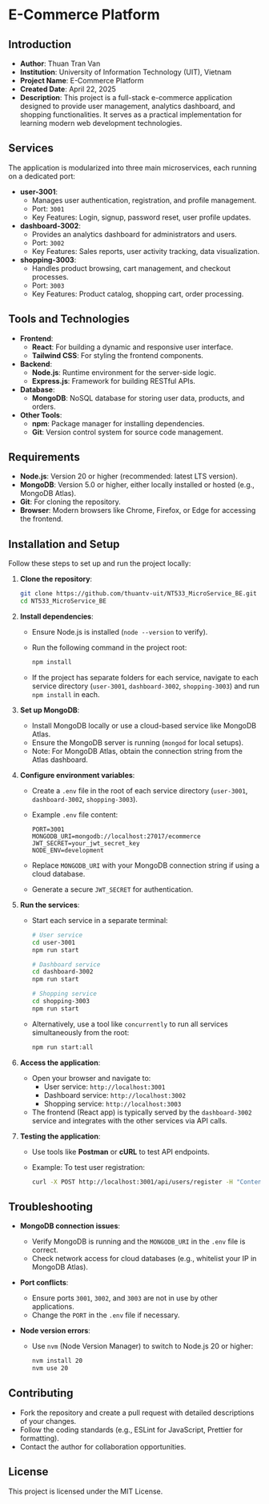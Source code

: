 # E-Commerce Platform

## Introduction

- **Author**: Thuan Tran Van
- **Institution**: University of Information Technology (UIT), Vietnam
- **Project Name**: E-Commerce Platform
- **Created Date**: April 22, 2025
- **Description**: This project is a full-stack e-commerce application designed to provide user management, analytics dashboard, and shopping functionalities. It serves as a practical implementation for learning modern web development technologies.

## Services

The application is modularized into three main microservices, each running on a dedicated port:

- **user-3001**:
  - Manages user authentication, registration, and profile management.
  - Port: `3001`
  - Key Features: Login, signup, password reset, user profile updates.
- **dashboard-3002**:
  - Provides an analytics dashboard for administrators and users.
  - Port: `3002`
  - Key Features: Sales reports, user activity tracking, data visualization.
- **shopping-3003**:
  - Handles product browsing, cart management, and checkout processes.
  - Port: `3003`
  - Key Features: Product catalog, shopping cart, order processing.

## Tools and Technologies

- **Frontend**:
  - **React**: For building a dynamic and responsive user interface.
  - **Tailwind CSS**: For styling the frontend components.
- **Backend**:
  - **Node.js**: Runtime environment for the server-side logic.
  - **Express.js**: Framework for building RESTful APIs.
- **Database**:
  - **MongoDB**: NoSQL database for storing user data, products, and orders.
- **Other Tools**:
  - **npm**: Package manager for installing dependencies.
  - **Git**: Version control system for source code management.

## Requirements

- **Node.js**: Version 20 or higher (recommended: latest LTS version).
- **MongoDB**: Version 5.0 or higher, either locally installed or hosted (e.g., MongoDB Atlas).
- **Git**: For cloning the repository.
- **Browser**: Modern browsers like Chrome, Firefox, or Edge for accessing the frontend.

## Installation and Setup

Follow these steps to set up and run the project locally:

1. **Clone the repository**:

   ```bash
   git clone https://github.com/thuantv-uit/NT533_MicroService_BE.git
   cd NT533_MicroService_BE
   ```

2. **Install dependencies**:

   - Ensure Node.js is installed (`node --version` to verify).

   - Run the following command in the project root:

     ```bash
     npm install
     ```

   - If the project has separate folders for each service, navigate to each service directory (`user-3001`, `dashboard-3002`, `shopping-3003`) and run `npm install` in each.

3. **Set up MongoDB**:

   - Install MongoDB locally or use a cloud-based service like MongoDB Atlas.
   - Ensure the MongoDB server is running (`mongod` for local setups).
   - Note: For MongoDB Atlas, obtain the connection string from the Atlas dashboard.

4. **Configure environment variables**:

   - Create a `.env` file in the root of each service directory (`user-3001`, `dashboard-3002`, `shopping-3003`).

   - Example `.env` file content:

     ```env
     PORT=3001
     MONGODB_URI=mongodb://localhost:27017/ecommerce
     JWT_SECRET=your_jwt_secret_key
     NODE_ENV=development
     ```

   - Replace `MONGODB_URI` with your MongoDB connection string if using a cloud database.

   - Generate a secure `JWT_SECRET` for authentication.

5. **Run the services**:

   - Start each service in a separate terminal:

     ```bash
     # User service
     cd user-3001
     npm run start
     ```

     ```bash
     # Dashboard service
     cd dashboard-3002
     npm run start
     ```

     ```bash
     # Shopping service
     cd shopping-3003
     npm run start
     ```

   - Alternatively, use a tool like `concurrently` to run all services simultaneously from the root:

     ```bash
     npm run start:all
     ```

6. **Access the application**:

   - Open your browser and navigate to:
     - User service: `http://localhost:3001`
     - Dashboard service: `http://localhost:3002`
     - Shopping service: `http://localhost:3003`
   - The frontend (React app) is typically served by the `dashboard-3002` service and integrates with the other services via API calls.

7. **Testing the application**:

   - Use tools like **Postman** or **cURL** to test API endpoints.

   - Example: To test user registration:

     ```bash
     curl -X POST http://localhost:3001/api/users/register -H "Content-Type: application/json" -d '{"username":"testuser","password":"testpass","email":"test@example.com"}'
     ```

## Troubleshooting

- **MongoDB connection issues**:

  - Verify MongoDB is running and the `MONGODB_URI` in the `.env` file is correct.
  - Check network access for cloud databases (e.g., whitelist your IP in MongoDB Atlas).

- **Port conflicts**:

  - Ensure ports `3001`, `3002`, and `3003` are not in use by other applications.
  - Change the `PORT` in the `.env` file if necessary.

- **Node version errors**:

  - Use `nvm` (Node Version Manager) to switch to Node.js 20 or higher:

    ```bash
    nvm install 20
    nvm use 20
    ```

## Contributing

- Fork the repository and create a pull request with detailed descriptions of your changes.
- Follow the coding standards (e.g., ESLint for JavaScript, Prettier for formatting).
- Contact the author for collaboration opportunities.

## License

This project is licensed under the MIT License.
